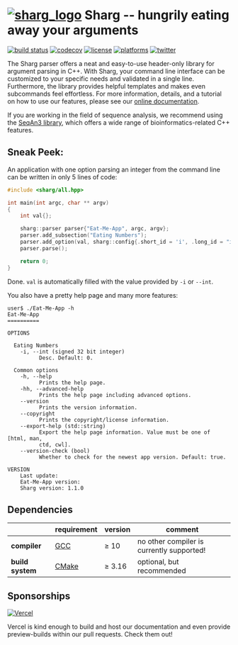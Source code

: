# [![sharg_logo][sharg_logo_link]][sharg_link] Sharg -- hungrily eating away your arguments
[![build status][ci_badge]][github_actions]
[![codecov][codecov_badge]][codecov_link]
[![license][copy_badge]][copy_link]
[![platforms][api_badge]][api_link]
[![twitter][twitter_badge]][twitter_link]

<!--
    Above uses reference-style links with numbers.
    See also https://github.com/adam-p/markdown-here/wiki/Markdown-Cheatsheet#links.

    For example, `[![build status][1]][2]` evaluates to the following:
        `[link_text][2]`
        `[2]` is a reference to a link, i.e. `[link_text](https://...)`

        `[link_text]` = `[![build status][1]]`
        `[1]` is once again a reference to a link - this time an image, i.e. `[![build status](https://...)]
        `![build status]` is the text that should be displayed if the linked resource (`[1]`) is not available

    `[![build status][1]][2]` hence means:
    Show the picture linked under `[1]`. In case it cannot be displayed, show the text "build status" instead.
    The picture, or alternative text, should link to `[2]`.
-->

<!-- Use the Sharg logo within the repository. --->
[sharg_logo_link]: ./test/documentation/sharg_logo.svg "Open documentation"
<!-- Link the logo to the documentation website. --->
[sharg_link]: https://docs.seqan.de/sharg.html

<!--
    This is the CI badge image:
        `https://img.shields.io/github/workflow/status/` - we do not use GitHub's badges as they are not customisable.
        `/seqan/sharg-parser/` - owner/repository
        `CI%20on%20Linux` - name of the workflow as encoded URL (e.g., whitespace = %20)
        `main` - branch to show
        `?style=flat&logo=github` - use a GitHub-style badge
        `&label=sharg-parser%20CI` - text on the badge
        `"Open GitHub actions page"` - this text will be shown on hover
-->
[ci_badge]: https://img.shields.io/github/actions/workflow/status/seqan/sharg-parser/ci_linux.yml?branch=main&style=flat&logo=github&label=Sharg%20CI "Open GitHub actions page"
<!--
    This is the CI badge link:
        `https://github.com/seqan/sharg-parser/actions` - actions page of owner(seqan)/repository(sharg-parser)
        `?query=branch%3Amain` - only show actions that ran on the mater branch
-->
[github_actions]: https://github.com/seqan/sharg-parser/actions?query=branch%3Amain
<!--
    This is the Codecov badge image:
        Codecov offers badges: https://app.codecov.io/gh/seqan/sharg-parser/settings/badge
        While being logged in into Codecov, navigate to Settings->Badge and copy the markdown badge.
        Copy the image part of the markdown badge here.
    `"Open Codecov page"` - this text will be shown on hover
-->
[codecov_badge]: https://codecov.io/gh/seqan/sharg-parser/branch/main/graph/badge.svg?token=KIdo8b91jb "Open Codecov page"
<!--
    This is the Codecov badge link:
        Codecov offers badges: https://app.codecov.io/gh/seqan/sharg-parser/settings/badge
        While being logged in into Codecov, navigate to Settings->Badge and copy the markdown badge.
        Copy the URL part of the markdown badge here.
-->
[codecov_link]: https://codecov.io/gh/seqan/sharg-parser

[copy_badge]: https://img.shields.io/badge/license-BSD-green.svg "Open Copyright page"
<!--
    This is the Copyright badge link:
        `"Open Copyright page"` - this text will be shown on hover
-->
[copy_link]: https://docs.seqan.de/sharg/main_user/about_copyright.html

[api_badge]: https://img.shields.io/badge/platform-linux%20%7C%20bsd%20%7C%20osx-informational.svg "Read more about our API"
<!--
    This is the API badge link:
        Redirects to seqan's copyright page.
        `"Read more about our API"` - this text will be shown on hover
-->
[api_link]: https://docs.seqan.de/sharg/main_user/about_api.html

[twitter_badge]: https://img.shields.io/twitter/follow/SeqAnLib.svg?label=follow&style=social "Follow us on Twitter"
<!--
    This is the API badge link:
        Redirects to seqan's copyright page.
        `"Follow us on Twitter"` - this text will be shown on hover
-->
[twitter_link]: https://twitter.com/seqanlib

The Sharg parser offers a neat and easy-to-use header-only library for argument parsing in C++. With Sharg, your command
line interface can be customized to your specific needs and validated in a single line. Furthermore, the library provides
helpful templates and makes even subcommands feel effortless. For more information, details, and a tutorial on how to
use our features, please see our [online documentation](https://docs.seqan.de/sharg/main_user/index.html).

If you are working in the field of sequence analysis, we recommend using the
[SeqAn3 library](https://github.com/seqan/seqan3), which offers a wide range of bioinformatics-related C++ features.

## Sneak Peek:

An application with one option parsing an integer from the command line can be written in only 5 lines of code:

<!-- MARKDOWN-AUTO-DOCS:START (CODE:src=./test/snippet/readme_sneak_peek.cpp&lines=3-15) -->
<!-- The below code snippet is automatically added from ./test/snippet/readme_sneak_peek.cpp -->
```cpp
#include <sharg/all.hpp>

int main(int argc, char ** argv)
{
    int val{};

    sharg::parser parser{"Eat-Me-App", argc, argv};
    parser.add_subsection("Eating Numbers");
    parser.add_option(val, sharg::config{.short_id = 'i', .long_id = "int", .description = "Desc."});
    parser.parse();

    return 0;
}
```
<!-- MARKDOWN-AUTO-DOCS:END -->

Done. `val` is automatically filled with the value provided by `-i` or `--int`.

You also have a pretty help page and many more features:

<!-- MARKDOWN-AUTO-DOCS:START (CODE:src=./test/snippet/readme_sneak_peek.out&header=user$ ./Eat-Me-App -h) -->
<!-- The below code snippet is automatically added from ./test/snippet/readme_sneak_peek.out -->
```out
user$ ./Eat-Me-App -h
Eat-Me-App
==========

OPTIONS

  Eating Numbers
    -i, --int (signed 32 bit integer)
          Desc. Default: 0.

  Common options
    -h, --help
          Prints the help page.
    -hh, --advanced-help
          Prints the help page including advanced options.
    --version
          Prints the version information.
    --copyright
          Prints the copyright/license information.
    --export-help (std::string)
          Export the help page information. Value must be one of [html, man,
          ctd, cwl].
    --version-check (bool)
          Whether to check for the newest app version. Default: true.

VERSION
    Last update:
    Eat-Me-App version:
    Sharg version: 1.1.0
```
<!-- MARKDOWN-AUTO-DOCS:END -->

## Dependencies

|                   | requirement                                          | version  | comment                                     |
|-------------------|------------------------------------------------------|----------|---------------------------------------------|
|**compiler**       | [GCC](https://gcc.gnu.org)                           | ≥ 10     | no other compiler is currently supported!   |
|**build system**   | [CMake](https://cmake.org)                           | ≥ 3.16   | optional, but recommended                   |


## Sponsorships

[![Vercel][vercel_badge]][vercel_website]

[vercel_badge]: https://raw.githubusercontent.com/seqan/sharg-parser/main/test/documentation/.vercel/powered-by-vercel.svg "Powered by Vercel"
[vercel_website]: https://vercel.com/?utm_source=seqan&utm_campaign=oss

Vercel is kind enough to build and host our documentation and even provide preview-builds within our pull requests.
Check them out!
